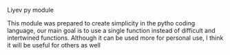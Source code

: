 Liyev py module

This module was prepared to create simplicity in the pytho coding language, our main goal is to use a single function instead of difficult and intertwined functions.
Although it can be used more for personal use, I think it will be useful for others as well
